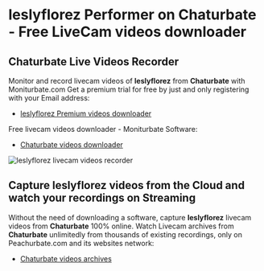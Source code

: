 # leslyflorez Performer on Chaturbate - Free LiveCam videos downloader

## Chaturbate Live Videos Recorder

Monitor and record livecam videos of **leslyflorez** from **Chaturbate** with Moniturbate.com
Get a premium trial for free by just and only registering with your Email address:
* [leslyflorez Premium videos downloader](https://moniturbate.com/request-demo-licence-key.html)

Free livecam videos downloader - Moniturbate Software:
* [Chaturbate videos downloader](https://moniturbate.com/moniturbate-download-software.html)

![leslyflorez livecam videos recorder](https://peachurnet.com/templates/moniturbate-software.png)


## Capture leslyflorez videos from the Cloud and watch your recordings on Streaming

Without the need of downloading a software, capture **leslyflorez** livecam videos from **Chaturbate** 100% online.
Watch Livecam archives from **Chaturbate** unlimitedly from thousands of existing recordings, only on Peachurbate.com and its websites network:
* [Chaturbate videos archives](https://peachurnet.com/)